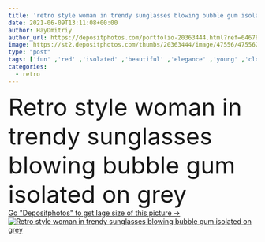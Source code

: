 ```yaml
---
title: 'retro style woman in trendy sunglasses blowing bubble gum isolated on grey'
date: 2021-06-09T13:11:08+00:00
author: HayDmitriy
author_url: https://depositphotos.com/portfolio-20363444.html?ref=64678756
image: https://st2.depositphotos.com/thumbs/20363444/image/47556/475562166/api_thumb_450.jpg?forcejpeg=true
type: "post"
tags: ['fun' ,'red' ,'isolated' ,'beautiful' ,'elegance' ,'young' ,'clothing' ,'model' ,'joy' ,'caucasian' ,'food' ,'style' ,'retro' ,'vintage' ,'fashion' ,'modern' ,'gray' ,'pastel' ,'pretty' ,'concept' ,'elegant' ,'stylish' ,'grey' ,'hairstyle' ,'trendy' ,'charming' ,'sunglasses' ,'dress' ,'attractive' ,'outfit' ,'posing' ,'blow' ,'historical' ,'feather' ,'renaissance' ,'copy space' ,'one person' ,'Studio Shot' ,'bubble gum' ,'chewing gum' ,'look at camera' ]
categories: 
  - retro
---
```

<div aling="center">
            <font size="60"> Retro style woman in trendy sunglasses blowing bubble gum isolated on grey</font>   
</div>
<div>
    <a href='https://st2.depositphotos.com/thumbs/20363444/image/47556/475562166/api_thumb_450.jpg?forcejpeg=true?ref=64678756' target=_blank > Go "Depositphotos" to get lage size of this picture ->
        <img href='https://st2.depositphotos.com/thumbs/20363444/image/47556/475562166/api_thumb_450.jpg?forcejpeg=true?ref=64678756' src='https://st2.depositphotos.com/20363444/47556/i/950/depositphotos_475562166-stock-photo-retro-style-woman-trendy-sunglasses.jpg?forcejpeg=true' alt='Retro style woman in trendy sunglasses blowing bubble gum isolated on grey' >
    </a>
</div>
